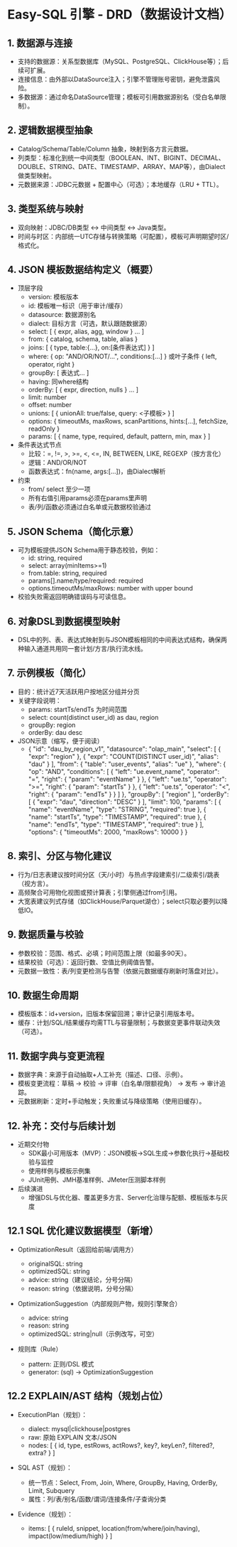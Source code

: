 # Easy-SQL 引擎 - DRD（数据设计文档）

## 1. 数据源与连接
- 支持的数据源：关系型数据库（MySQL、PostgreSQL、ClickHouse等）；后续可扩展。
- 连接信息：由外部以DataSource注入；引擎不管理账号密钥，避免泄露风险。
- 多数据源：通过命名DataSource管理；模板可引用数据源别名（受白名单限制）。

## 2. 逻辑数据模型抽象
- Catalog/Schema/Table/Column 抽象，映射到各方言元数据。
- 列类型：标准化到统一中间类型（BOOLEAN、INT、BIGINT、DECIMAL、DOUBLE、STRING、DATE、TIMESTAMP、ARRAY、MAP等），由Dialect做类型映射。
- 元数据来源：JDBC元数据 + 配置中心（可选）；本地缓存（LRU + TTL）。

## 3. 类型系统与映射
- 双向映射：JDBC/DB类型 <-> 中间类型 <-> Java类型。
- 时间与时区：内部统一UTC存储与转换策略（可配置），模板可声明期望时区/格式化。

## 4. JSON 模板数据结构定义（概要）
- 顶层字段
  - version: 模板版本
  - id: 模板唯一标识（用于审计/缓存）
  - datasource: 数据源别名
  - dialect: 目标方言（可选，默认跟随数据源）
  - select: [ { expr, alias, agg, window } ... ]
  - from: { catalog, schema, table, alias }
  - joins: [ { type, table:{...}, on:[条件表达式] } ]
  - where: { op: "AND/OR/NOT/…", conditions:[…] } 或叶子条件 { left, operator, right }
  - groupBy: [ 表达式... ]
  - having: 同where结构
  - orderBy: [ { expr, direction, nulls } ... ]
  - limit: number
  - offset: number
  - unions: [ { unionAll: true/false, query: <子模板> } ]
  - options: { timeoutMs, maxRows, scanPartitions, hints:[…], fetchSize, readOnly }
  - params: [ { name, type, required, default, pattern, min, max } ]
- 条件表达式节点
  - 比较：=, !=, >, >=, <, <=, IN, BETWEEN, LIKE, REGEXP（按方言化）
  - 逻辑：AND/OR/NOT
  - 函数表达式：fn(name, args:[…])，由Dialect解析
- 约束
  - from/ select 至少一项
  - 所有右值引用params必须在params里声明
  - 表/列/函数必须通过白名单或元数据校验通过

## 5. JSON Schema（简化示意）
- 可为模板提供JSON Schema用于静态校验，例如：
  - id: string, required
  - select: array(minItems>=1)
  - from.table: string, required
  - params[].name/type/required: required
  - options.timeoutMs/maxRows: number with upper bound
- 校验失败需返回明确错误码与可读信息。

## 6. 对象DSL到数据模型映射
- DSL中的列、表、表达式映射到与JSON模板相同的中间表达式结构，确保两种输入通道共用同一套计划/方言/执行流水线。

## 7. 示例模板（简化）
- 目的：统计近7天活跃用户按地区分组并分页
- 关键字段说明：
  - params: startTs/endTs 为时间范围
  - select: count(distinct user_id) as dau, region
  - groupBy: region
  - orderBy: dau desc
- JSON示意（缩写，便于阅读）
  - {
      "id": "dau_by_region_v1",
      "datasource": "olap_main",
      "select": [
        { "expr": "region" },
        { "expr": "COUNT(DISTINCT user_id)", "alias": "dau" }
      ],
      "from": { "table": "user_events", "alias": "ue" },
      "where": {
        "op": "AND",
        "conditions": [
          { "left": "ue.event_name", "operator": "=", "right": { "param": "eventName" } },
          { "left": "ue.ts", "operator": ">=", "right": { "param": "startTs" } },
          { "left": "ue.ts", "operator": "<", "right": { "param": "endTs" } }
        ]
      },
      "groupBy": [ "region" ],
      "orderBy": [ { "expr": "dau", "direction": "DESC" } ],
      "limit": 100,
      "params": [
        { "name": "eventName", "type": "STRING", "required": true },
        { "name": "startTs", "type": "TIMESTAMP", "required": true },
        { "name": "endTs", "type": "TIMESTAMP", "required": true }
      ],
      "options": { "timeoutMs": 2000, "maxRows": 10000 }
    }

## 8. 索引、分区与物化建议
- 行为/日志表建议按时间分区（天/小时）与热点字段建索引/二级索引/跳表（视方言）。
- 高频聚合可用物化视图或预计算表；引擎侧通过from引用。
- 大宽表建议列式存储（如ClickHouse/Parquet湖仓）；select只取必要列以降低IO。

## 9. 数据质量与校验
- 参数校验：范围、格式、必填；时间范围上限（如最多90天）。
- 结果校验（可选）：返回行数、空值比例阈值告警。
- 元数据一致性：表/列变更检测与告警（依据元数据缓存刷新时落盘对比）。

## 10. 数据生命周期
- 模板版本：id+version，旧版本保留回溯；审计记录引用版本号。
- 缓存：计划/SQL/结果缓存均需TTL与容量限制；与数据变更事件联动失效（可选）。

## 11. 数据字典与变更流程
- 数据字典：来源于自动抽取+人工补充（描述、口径、示例）。
- 模板变更流程：草稿 -> 校验 -> 评审（白名单/限额视角） -> 发布 -> 审计追踪。
- 元数据刷新：定时+手动触发；失败重试与降级策略（使用旧缓存）。

## 12. 补充：交付与后续计划
- 近期交付物
  - SDK最小可用版本（MVP）：JSON模板->SQL生成->参数化执行->基础校验与监控
  - 使用样例与模板示例集
  - JUnit用例、JMH基准样例、JMeter压测脚本样例
- 后续演进
  - 增强DSL与优化器、覆盖更多方言、Server化治理与配额、模板版本与灰度

## 12.1 SQL 优化建议数据模型（新增）

- OptimizationResult（返回给前端/调用方）
  - originalSQL: string
  - optimizedSQL: string
  - advice: string（建议结论，分号分隔）
  - reason: string（依据说明，分号分隔）

- OptimizationSuggestion（内部规则产物，规则引擎聚合）
  - advice: string
  - reason: string
  - optimizedSQL: string|null（示例改写，可空）

- 规则库（Rule）
  - pattern: 正则/DSL 模式
  - generator: (sql) -> OptimizationSuggestion

## 12.2 EXPLAIN/AST 结构（规划占位）

- ExecutionPlan（规划）：
  - dialect: mysql|clickhouse|postgres
  - raw: 原始 EXPLAIN 文本/JSON
  - nodes: [ { id, type, estRows, actRows?, key?, keyLen?, filtered?, extra? } ]

- SQL AST（规划）：
  - 统一节点：Select, From, Join, Where, GroupBy, Having, OrderBy, Limit, Subquery
  - 属性：列/表/别名/函数/谓词/连接条件/子查询分类

- Evidence（规划）：
  - items: [ { ruleId, snippet, location(from/where/join/having), impact(low/medium/high) } ]